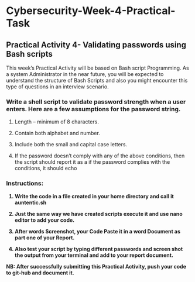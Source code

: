 # Cybersecurity-Week-4-Practical-Task

## Practical Activity 4- Validating passwords using Bash scripts

 

This week’s Practical Activity will be based on Bash script Programming. 
As a system Administrator in the near future, you will be expected to understand the structure of Bash Scripts and also you might encounter this type of questions in an interview scenario. 

### Write a shell script to validate password strength when a user enters. Here are a few assumptions for the password string. 

1. Length – minimum of 8 characters. 

2. Contain both alphabet and number. 

3. Include both the small and capital case letters. 

4. If the password doesn’t comply with any of the above conditions, then the script should report it as a <Weak Password> if the password complies with the conditions, it should echo <Strong Password Secure User> 

 

### Instructions: 

1. Write the code in a file created in your home directory and call it auntentic.sh 

2. Just the same way we have created scripts execute it and use nano editor to add your code.  

3. After words Screenshot, your Code Paste it in a word Document as part one of your Report. 

4. Also test your script by typing different passwords and screen shot the output from your terminal and add to your report document. 

NB: After successfully submitting this Practical Activity, push your code to git-hub and document it. 

 
